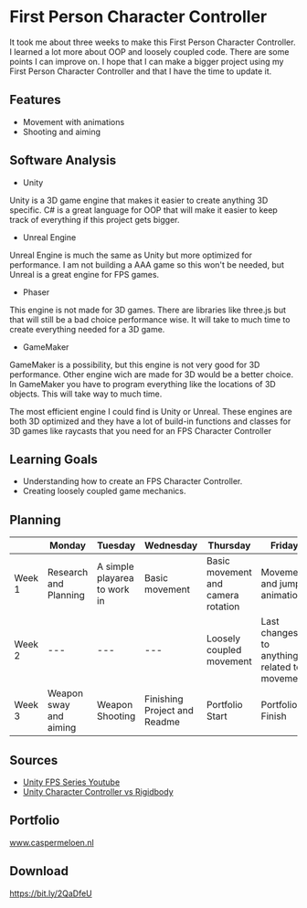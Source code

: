 # First Person Character Controller
<!---
Hier komt een korte beschrijving van de proefopdracht. Wat heb je precies gedaan?
-->
It took me about three weeks to make this First Person Character Controller. I learned a lot more about OOP and loosely coupled code. There are some points I can improve on. I hope that I can make a bigger project using my First Person Character Controller and that I have the time to update it.

## Features
<!---
Wanneer je een specifiek onderdeel wilt uitlichten kun je dat in deze sectie benoemen.

- [Awesome Algoritme](link)
- [Specifieke Mechanic](link)
- [Iets unieks waar je trots op bent binnen de project](link)
-->
- Movement with animations
- Shooting and aiming

## Software Analysis
- Unity

Unity is a 3D game engine that makes it easier to create anything 3D specific. C# is a great language for OOP that will make it easier to keep track of everything if this project gets bigger.

- Unreal Engine

Unreal Engine is much the same as Unity but more optimized for performance. I am not building a AAA game so this won't be needed, but Unreal is a great engine for FPS games.

- Phaser

This engine is not made for 3D games. There are libraries like three.js but that will still be a bad choice performance wise. It will take to much time to create everything needed for a 3D game.

- GameMaker

GameMaker is a possibility, but this engine is not very good for 3D performance. Other engine wich are made for 3D would be a better choice. In GameMaker you have to program everything like the locations of 3D objects. This will take way to much time.

The most efficient engine I could find is Unity or Unreal. These engines are both 3D optimized and they have a lot of build-in functions and classes for 3D games like raycasts that you need for an FPS Character Controller

## Learning Goals
<!---
Wat wil je bereiken met dit project? Formuleer dit kort, krachtig en haalbaar.
- Het Flood-Fill algoritme snappen en toepassen
- Het ontwikkelen van een generieke FSM.
- etc. etc.
-->
- Understanding how to create an FPS Character Controller.
- Creating loosely coupled game mechanics.

## Planning 
| | Monday | Tuesday | Wednesday | Thursday | Friday |
| --- | --- | --- | --- | --- | --- |
|Week 1 | Research and Planning | A simple playarea to work in | Basic movement | Basic movement and camera rotation | Movement and jump animations
|Week 2 | --- | --- | --- | Loosely coupled movement | Last changes to anything related to movement
|Week 3 | Weapon sway and aiming | Weapon Shooting | Finishing Project and Readme | Portfolio Start | Portfolio Finish

## Sources
<!---
Welke bronnen heb je gebruikt? Zowel youtube filmpjes als artikelen

- [The Guide To Game Design](link)
- [Alleatoric Algorithms](link)
- [Flood-Fill Wikipedia](link)
-->
- [Unity FPS Series Youtube](https://www.youtube.com/watch?v=f8tAI0ITV6s)
- [Unity Character Controller vs Rigidbody](https://medium.com/ironequal/unity-character-controller-vs-rigidbody-a1e243591483)

## Portfolio

www.caspermeloen.nl

## Download

https://bit.ly/2QaDfeU
